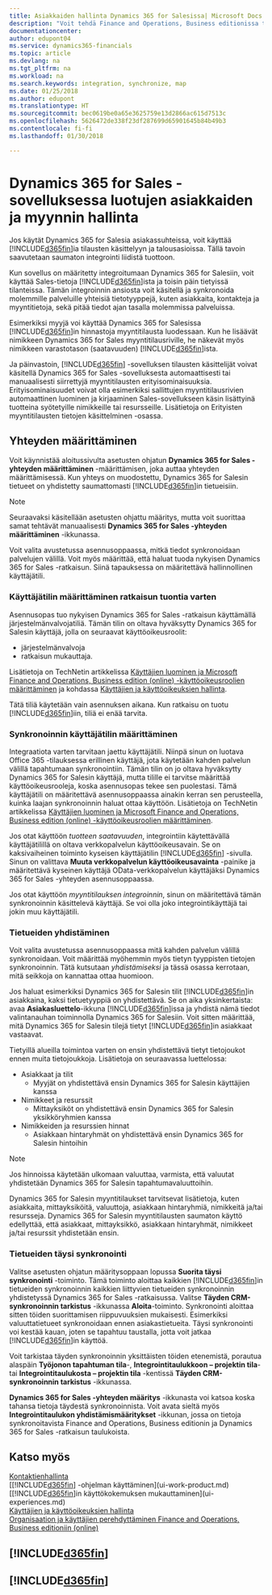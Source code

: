 ```yaml
---
title: Asiakkaiden hallinta Dynamics 365 for Salesissa| Microsoft Docs
description: "Voit tehdä Finance and Operations, Business editionissa tietojen yhdistämismäärityksen Dynamics 365 for Salesilla, jolloin saavutetaan liidistä tuottoon -prosessin saumaton integrointi ja synkronointi."
documentationcenter: 
author: edupont04
ms.service: dynamics365-financials
ms.topic: article
ms.devlang: na
ms.tgt_pltfrm: na
ms.workload: na
ms.search.keywords: integration, synchronize, map
ms.date: 01/25/2018
ms.author: edupont
ms.translationtype: HT
ms.sourcegitcommit: bec0619be0a65e3625759e13d2866ac615d7513c
ms.openlocfilehash: 5626472de338f23df287699d65901645b84b49b3
ms.contentlocale: fi-fi
ms.lasthandoff: 01/30/2018

---
```

# <a name="managing-customers-and-sales-created-in-dynamics-365-for-sales"></a>Dynamics 365 for Sales -sovelluksessa luotujen asiakkaiden ja myynnin hallinta
Jos käytät Dynamics 365 for Salesia asiakassuhteissa, voit käyttää [!INCLUDE[d365fin](includes/d365fin_md.md)]ia tilausten käsittelyyn ja talousasioissa. Tällä tavoin saavutetaan saumaton integrointi liidistä tuottoon.

Kun sovellus on määritetty integroitumaan Dynamics 365 for Salesiin, voit käyttää Sales-tietoja [!INCLUDE[d365fin](includes/d365fin_md.md)]ista ja toisin päin tietyissä tilanteissa. Tämän integroinnin ansiosta voit käsitellä ja synkronoida molemmille palveluille yhteisiä tietotyyppejä, kuten asiakkaita, kontakteja ja myyntitietoja, sekä pitää tiedot ajan tasalla molemmissa palveluissa.  

Esimerkiksi myyjä voi käyttää Dynamics 365 for Salesissa [!INCLUDE[d365fin](includes/d365fin_md.md)]in hinnastoja myyntitilausta luodessaan. Kun he lisäävät nimikkeen Dynamics 365 for Sales myyntitilausriville, he näkevät myös nimikkeen varastotason (saatavuuden) [!INCLUDE[d365fin](includes/d365fin_md.md)]ista.

Ja päinvastoin, [!INCLUDE[d365fin](includes/d365fin_md.md)] -sovelluksen tilausten käsittelijät voivat käsitellä Dynamics 365 for Sales -sovelluksesta automaattisesti tai manuaalisesti siirrettyjä myyntitilausten erityisominaisuuksia. Erityisominaisuudet voivat olla esimerkiksi sallittujen myyntitilausrivien automaattinen luominen ja kirjaaminen Sales-sovellukseen käsin lisättyinä tuotteina syötetyille nimikkeille tai resursseille. Lisätietoja on Erityisten myyntitilausten tietojen käsittelminen -osassa.  

## <a name="setting-up-the-connection"></a>Yhteyden määrittäminen
Voit käynnistää aloitussivulta asetusten ohjatun **Dynamics 365 for Sales -yhteyden määrittäminen** -määrittämisen, joka auttaa yhteyden määrittämisessä. Kun yhteys on muodostettu, Dynamics 365 for Salesin tietueet on yhdistetty saumattomasti [!INCLUDE[d365fin](includes/d365fin_md.md)]in tietueisiin.  

> [!NOTE]  
>   Seuraavaksi käsitellään asetusten ohjattu määritys, mutta voit suorittaa samat tehtävät manuaalisesti **Dynamics 365 for Sales -yhteyden määrittäminen** -ikkunassa.

Voit valita avustetussa asennusoppaassa, mitkä tiedot synkronoidaan palvelujen välillä. Voit myös määrittää, että haluat tuoda nykyisen Dynamics 365 for Sales -ratkaisun. Siinä tapauksessa on määritettävä hallinnollinen käyttäjätili.

### <a name="setting-up-the-user-account-for-importing-the-solution"></a>Käyttäjätilin määrittäminen ratkaisun tuontia varten
Asennusopas tuo nykyisen Dynamics 365 for Sales -ratkaisun käyttämällä järjestelmänvalvojatiliä. Tämän tilin on oltava hyväksytty Dynamics 365 for Salesin käyttäjä, jolla on seuraavat käyttöoikeusroolit:

* järjestelmänvalvoja  
* ratkaisun mukauttaja.  

Lisätietoja on TechNetin artikkelissa [Käyttäjien luominen ja Microsoft Finance and Operations, Business edition (online) -käyttöoikeusroolien määrittäminen](https://technet.microsoft.com/library/jj191623.aspx) ja kohdassa [Käyttäjien ja käyttöoikeuksien hallinta](ui-how-users-permissions.md).  

Tätä tiliä käytetään vain asennuksen aikana. Kun ratkaisu on tuotu [!INCLUDE[d365fin](includes/d365fin_md.md)]iin, tiliä ei enää tarvita.

### <a name="setting-up-the-user-account-for-synchronization"></a>Synkronoinnin käyttäjätilin määrittäminen
Integraatiota varten tarvitaan jaettu käyttäjätili. Niinpä sinun on luotava Office 365 -tilauksessa erillinen käyttäjä, jota käytetään kahden palvelun välillä tapahtumaan synkronointiin. Tämän tilin on jo oltava hyväksytty Dynamics 365 for Salesin käyttäjä, mutta tilille ei tarvitse määrittää käyttöoikeusrooleja, koska asennusopas tekee sen puolestasi. Tämä käyttäjätili on määritettävä asennusoppaassa ainakin kerran sen perusteella, kuinka laajan synkronoinnin haluat ottaa käyttöön. Lisätietoja on TechNetin artikkelissa [Käyttäjien luominen ja Microsoft Finance and Operations, Business edition (online) -käyttöoikeusroolien määrittäminen](https://technet.microsoft.com/library/jj191623.aspx).

Jos otat käyttöön *tuotteen saatavuuden*, integrointiin käytettävällä käyttäjätilillä on oltava verkkopalvelun käyttöoikeusavain. Se on kaksivaiheinen toiminto kyseisen käyttäjätilin [!INCLUDE[d365fin](includes/d365fin_md.md)] -sivulla. Sinun on valittava **Muuta verkkopalvelun käyttöoikeusavainta** -painike ja määritettävä kyseinen käyttäjä OData-verkkopalvelun käyttäjäksi Dynamics 365 for Sales -yhteyden asennusoppaassa.

Jos otat käyttöön *myyntitilauksen integroinnin*, sinun on määritettävä tämän synkronoinnin käsittelevä käyttäjä. Se voi olla joko integrointikäyttäjä tai jokin muu käyttäjätili.

### <a name="coupling-records"></a>Tietueiden yhdistäminen
Voit valita avustetussa asennusoppaassa mitä kahden palvelun välillä synkronoidaan. Voit määrittää myöhemmin myös tietyn tyyppisten tietojen synkronoinnin. Tätä kutsutaan *yhdistämiseksi* ja tässä osassa kerrotaan, mitä seikkoja on kannattaa ottaa huomioon.

Jos haluat esimerkiksi Dynamics 365 for Salesin tilit [!INCLUDE[d365fin](includes/d365fin_md.md)]in asiakkaina, kaksi tietuetyyppiä on yhdistettävä. Se on aika yksinkertaista: avaa **Asiakasluettelo**-ikkuna [!INCLUDE[d365fin](includes/d365fin_md.md)]issa ja yhdistä nämä tiedot valintanauhan toiminnolla Dynamics 365 for Salesiin. Voit sitten määrittää, mitä Dynamics 365 for Salesin tilejä tietyt [!INCLUDE[d365fin](includes/d365fin_md.md)]in asiakkaat vastaavat.

Tietyillä alueilla toimintoa varten on ensin yhdistettävä tietyt tietojoukot ennen muita tietojoukkoja. Lisätietoja on seuraavassa luettelossa:

* Asiakkaat ja tilit  
  * Myyjät on yhdistettävä ensin Dynamics 365 for Salesin käyttäjien kanssa  
* Nimikkeet ja resurssit  
  * Mittayksiköt on yhdistettävä ensin Dynamics 365 for Salesin yksikköryhmien kanssa  
* Nimikkeiden ja resurssien hinnat  
  * Asiakkaan hintaryhmät on yhdistettävä ensin Dynamics 365 for Salesin hintoihin  

> [!NOTE]  
>   Jos hinnoissa käytetään ulkomaan valuuttaa, varmista, että valuutat yhdistetään Dynamics 365 for Salesin tapahtumavaluuttoihin.

Dynamics 365 for Salesin myyntitilaukset tarvitsevat lisätietoja, kuten asiakkaita, mittayksiköitä, valuuttoja, asiakkaan hintaryhmiä, nimikkeitä ja/tai resursseja. Dynamics 365 for Salesin myyntitilausten saumaton käyttö edellyttää, että asiakkaat, mittayksikkö, asiakkaan hintaryhmät, nimikkeet ja/tai resurssit yhdistetään ensin.

### <a name="synchronizing-records-fully"></a>Tietueiden täysi synkronointi
Valitse asetusten ohjatun määritysoppaan lopussa **Suorita täysi synkronointi** -toiminto. Tämä toiminto aloittaa kaikkien [!INCLUDE[d365fin](includes/d365fin_md.md)]in tietueiden synkronoinnin kaikkien liittyvien tietueiden synkronoinnin yhdistetyssä Dynamics 365 for Sales -ratkaisussa. Valitse **Täyden CRM-synkronoinnin tarkistus** -ikkunassa **Aloita**-toiminto. Synkronointi aloittaa sitten töiden suorittamisen riippuvuuksien mukaisesti. Esimerkiksi valuuttatietueet synkronoidaan ennen asiakastietueita. Täysi synkronointi voi kestää kauan, joten se tapahtuu taustalla, jotta voit jatkaa [!INCLUDE[d365fin](includes/d365fin_md.md)]in käyttöä.

Voit tarkistaa täyden synkronoinnin yksittäisten töiden etenemistä, porautua alaspäin **Työjonon tapahtuman tila**-, **Integrointitaulukkoon – projektin tila**- tai **Integrointitaulukosta – projektin tila** -kentissä **Täyden CRM-synkronoinnin tarkistus** -ikkunassa.

**Dynamics 365 for Sales -yhteyden määritys** -ikkunasta voi katsoa koska tahansa tietoja täydestä synkronoinnista. Voit avata sieltä myös **Integrointitaulukon yhdistämismääritykset** -ikkunan, jossa on tietoja synkronoitavista Finance and Operations, Business editionin ja Dynamics 365 for Sales -ratkaisun taulukoista.

## <a name="see-also"></a>Katso myös
[Kontaktienhallinta](marketing-relationship-management.md)  
[[!INCLUDE[d365fin](includes/d365fin_md.md)] -ohjelman käyttäminen](ui-work-product.md)  
[[!INCLUDE[d365fin](includes/d365fin_md.md)]in käyttökokemuksen mukauttaminen](ui-experiences.md)  
[Käyttäjien ja käyttöoikeuksien hallinta](ui-how-users-permissions.md)    
[Organisaation ja käyttäjien perehdyttäminen Finance and Operations, Business editioniin (online)](https://www.microsoft.com/en-US/Dynamics/crm-customer-center/onboard-your-organization-and-users-to-dynamics-365-online.aspx)  

## [!INCLUDE[d365fin](includes/free_trial_md.md)]  
## [!INCLUDE[d365fin](includes/training_link_md.md)]

